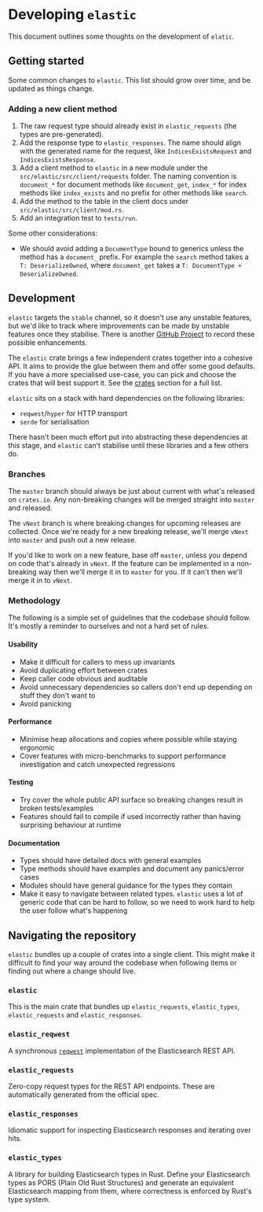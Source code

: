 # Developing `elastic`

This document outlines some thoughts on the development of `elatic`.

## Getting started

Some common changes to `elastic`.
This list should grow over time, and be updated as things change.

### Adding a new client method

1. The raw request type should already exist in `elastic_requests` (the types are pre-generated).
1. Add the response type to `elastic_responses`. The name should align with the generated name for the request, like `IndicesExistsRequest` and `IndicesExistsResponse`.
1. Add a client method to `elastic` in a new module under the `src/elastic/src/client/requests` folder. The naming convention is `document_*` for document methods like `document_get`, `index_*` for index methods like `index_exists` and no prefix for other methods like `search`.
1. Add the method to the table in the client docs under `src/elastic/src/client/mod.rs`.
1. Add an integration test to `tests/run`.

Some other considerations:

- We should avoid adding a `DocumentType` bound to generics unless the method has a `document_` prefix. For example the `search` method takes a `T: DeserializeOwned`, where `document_get` takes a `T: DocumentType + DeserializeOwned`.

## Development

`elastic` targets the `stable` channel, so it doesn't use any unstable features, but we'd like to track where improvements can be made by unstable features once they stabilise. There is another [GitHub Project](https://github.com/orgs/elastic-rs/projects/8) to record these possible enhancements.

The `elastic` crate brings a few independent crates together into a cohesive API. It aims to provide the glue between them and offer some good defaults. If you have a more specialised use-case, you can pick and choose the crates that will best support it. See the [crates](#crates) section for a full list.

`elastic` sits on a stack with hard dependencies on the following libraries:

- `reqwest`/`hyper` for HTTP transport
- `serde` for serialisation

There hasn't been much effort put into abstracting these dependencies at this stage, and `elastic` can't stabilise until these libraries and a few others do.

### Branches

The `master` branch should always be just about current with what's released on `crates.io`. Any non-breaking changes will be merged straight into `master` and released.

The `vNext` branch is where breaking changes for upcoming releases are collected. Once we're ready for a new breaking release, we'll merge `vNext` into `master` and push out a new release.

If you'd like to work on a new feature, base off `master`, unless you depend on code that's already in `vNext`. If the feature can be implemented in a non-breaking way then we'll merge it in to `master` for you. If it can't then we'll merge it in to `vNext`.

### Methodology

The following is a simple set of guidelines that the codebase should follow. It's mostly a reminder to ourselves and not a hard set of rules.

#### Usability

- Make it difficult for callers to mess up invariants
- Avoid duplicating effort between crates
- Keep caller code obvious and auditable
- Avoid unnecessary dependencies so callers don't end up depending on stuff they don't want to
- Avoid panicking

#### Performance

- Minimise heap allocations and copies where possible while staying ergonomic
- Cover features with micro-benchmarks to support performance investigation and catch unexpected regressions

#### Testing

- Try cover the whole public API surface so breaking changes result in broken tests/examples
- Features should fail to compile if used incorrectly rather than having surprising behaviour at runtime

#### Documentation

- Types should have detailed docs with general examples
- Type methods should have examples and document any panics/error cases
- Modules should have general guidance for the types they contain
- Make it easy to navigate between related types. `elastic` uses a lot of generic code that can be hard to follow, so we need to work hard to help the user follow what's happening

## Navigating the repository

`elastic` bundles up a couple of crates into a single client. This might make it difficult to find your way around the codebase when following items or finding out where a change should live.

### `elastic`

This is the main crate that bundles up `elastic_requests`, `elastic_types`, `elastic_requests` and `elastic_responses`.

### `elastic_reqwest`

A synchronous [`reqwest`](https://github.com/seanmonstar/reqwest) implementation of the Elasticsearch REST API.

### `elastic_requests`

Zero-copy request types for the REST API endpoints. These are automatically generated from the official spec.

### `elastic_responses`

Idiomatic support for inspecting Elasticsearch responses and iterating over hits.

### `elastic_types`

A library for building Elasticsearch types in Rust. Define your Elasticsearch types as PORS (Plain Old Rust Structures) and generate an equivalent Elasticsearch mapping from them, where correctness is enforced by Rust's type system.
